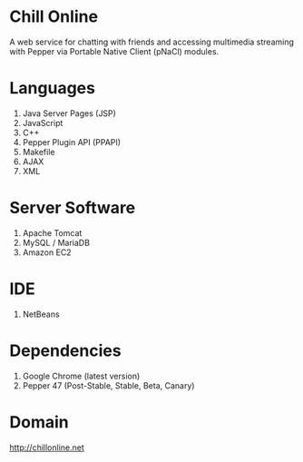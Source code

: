 

# Chill Online

A web service for chatting with friends and accessing multimedia streaming with Pepper via Portable Native Client (pNaCl) modules.


# Languages

1. Java Server Pages (JSP)
2. JavaScript
3. C++
4. Pepper Plugin API (PPAPI)
5. Makefile
6. AJAX
7. XML


# Server Software

1. Apache Tomcat
2. MySQL / MariaDB
3. Amazon EC2


# IDE
1. NetBeans


# Dependencies

1. Google Chrome (latest version)
2. Pepper 47 (Post-Stable, Stable, Beta, Canary)


# Domain

http://chillonline.net

